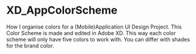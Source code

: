 # XD_AppColorScheme
How I organise colors for a (Mobile)Application UI Design Project. This Color Scheme is made and edited in Adobe XD. This way each color scheme will only have five colors to work with. You can differ with shades for the brand color.
